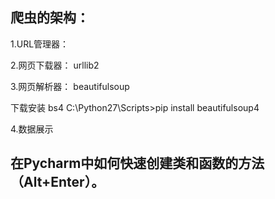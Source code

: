 ﻿
## 爬虫的架构：

1.URL管理器：

2.网页下载器： urllib2

3.网页解析器： beautifulsoup

下载安装 bs4
C:\Python27\Scripts>pip install beautifulsoup4


4.数据展示



## 在Pycharm中如何快速创建类和函数的方法（Alt+Enter）。
